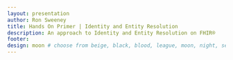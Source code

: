 ```yaml
---
layout: presentation
author: Ron Sweeney
title: Hands On Primer | Identity and Entity Resolution
description: An approach to Identity and Entity Resolution on FHIR®
footer:
design: moon # choose from beige, black, blood, league, moon, night, serif, simple, sky, solarized, white
---
```


